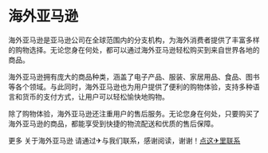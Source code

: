 # 海外亚马逊

海外亚马逊是亚马逊公司在全球范围内的分支机构，为海外消费者提供了丰富多样的购物选择。无论您身在何处，都可以通过海外亚马逊轻松购买到来自世界各地的商品。

海外亚马逊拥有庞大的商品种类，涵盖了电子产品、服装、家居用品、食品、图书等各个领域。与此同时，海外亚马逊也为用户提供了便利的购物体验，支持多种语言和货币的支付方式，让用户可以轻松愉快地购物。

除了购物体验，海外亚马逊还注重用户的售后服务。无论您身在何处，只要购买了海外亚马逊的商品，都能享受到快捷的物流配送和优质的售后保障。

更多 关于海外亚马逊 请通过✈与我们联系，感谢阅读，谢谢！[点这✈里联系](https://ww.k02.cc)